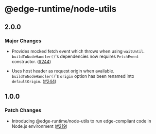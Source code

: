 # @edge-runtime/node-utils

## 2.0.0

### Major Changes

- Provides mocked fetch event which throws when using `waitUntil`. `buildToNodeHandler()`'s dependencies now requires `FetchEvent` constructor. ([#244](https://github.com/vercel/edge-runtime/pull/244))

- Uses host header as request origin when available. `buildToNodeHandler()`'s `origin` option has been renamed into `defaultOrigin`. ([#244](https://github.com/vercel/edge-runtime/pull/244))

## 1.0.0

### Patch Changes

- Introducing @edge-runtime/node-utils to run edge-compliant code in Node.js environment ([#219](https://github.com/vercel/edge-runtime/pull/219))
